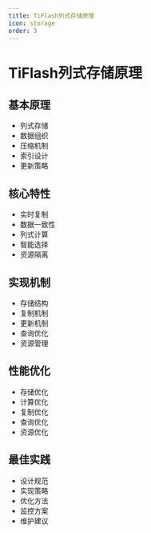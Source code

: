 ```yaml
---
title: TiFlash列式存储原理
icon: storage
order: 3
---
```


# TiFlash列式存储原理

## 基本原理
- 列式存储
- 数据组织
- 压缩机制
- 索引设计
- 更新策略

## 核心特性
- 实时复制
- 数据一致性
- 列式计算
- 智能选择
- 资源隔离

## 实现机制
- 存储结构
- 复制机制
- 更新机制
- 查询优化
- 资源管理

## 性能优化
- 存储优化
- 计算优化
- 复制优化
- 查询优化
- 资源优化

## 最佳实践
- 设计规范
- 实现策略
- 优化方法
- 监控方案
- 维护建议
